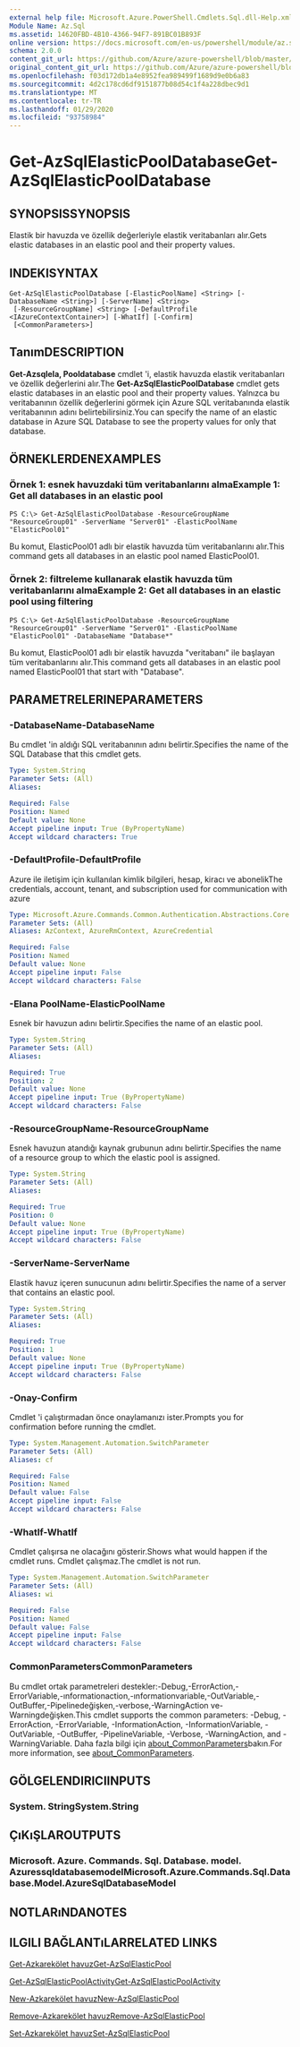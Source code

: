 ```yaml
---
external help file: Microsoft.Azure.PowerShell.Cmdlets.Sql.dll-Help.xml
Module Name: Az.Sql
ms.assetid: 14620FBD-4B10-4366-94F7-891BC01B893F
online version: https://docs.microsoft.com/en-us/powershell/module/az.sql/get-azsqlelasticpooldatabase
schema: 2.0.0
content_git_url: https://github.com/Azure/azure-powershell/blob/master/src/Sql/Sql/help/Get-AzSqlElasticPoolDatabase.md
original_content_git_url: https://github.com/Azure/azure-powershell/blob/master/src/Sql/Sql/help/Get-AzSqlElasticPoolDatabase.md
ms.openlocfilehash: f03d172db1a4e8952fea989499f1689d9e0b6a83
ms.sourcegitcommit: 4d2c178cd6df9151877b08d54c1f4a228dbec9d1
ms.translationtype: MT
ms.contentlocale: tr-TR
ms.lasthandoff: 01/29/2020
ms.locfileid: "93758984"
---
```

# <span data-ttu-id="f3604-101">Get-AzSqlElasticPoolDatabase</span><span class="sxs-lookup"><span data-stu-id="f3604-101">Get-AzSqlElasticPoolDatabase</span></span>

## <span data-ttu-id="f3604-102">SYNOPSIS</span><span class="sxs-lookup"><span data-stu-id="f3604-102">SYNOPSIS</span></span>
<span data-ttu-id="f3604-103">Elastik bir havuzda ve özellik değerleriyle elastik veritabanları alır.</span><span class="sxs-lookup"><span data-stu-id="f3604-103">Gets elastic databases in an elastic pool and their property values.</span></span>

## <span data-ttu-id="f3604-104">INDEKI</span><span class="sxs-lookup"><span data-stu-id="f3604-104">SYNTAX</span></span>

```
Get-AzSqlElasticPoolDatabase [-ElasticPoolName] <String> [-DatabaseName <String>] [-ServerName] <String>
 [-ResourceGroupName] <String> [-DefaultProfile <IAzureContextContainer>] [-WhatIf] [-Confirm]
 [<CommonParameters>]
```

## <span data-ttu-id="f3604-105">Tanım</span><span class="sxs-lookup"><span data-stu-id="f3604-105">DESCRIPTION</span></span>
<span data-ttu-id="f3604-106">**Get-Azsqlela, Pooldatabase** cmdlet 'i, elastik havuzda elastik veritabanları ve özellik değerlerini alır.</span><span class="sxs-lookup"><span data-stu-id="f3604-106">The **Get-AzSqlElasticPoolDatabase** cmdlet gets elastic databases in an elastic pool and their property values.</span></span>
<span data-ttu-id="f3604-107">Yalnızca bu veritabanının özellik değerlerini görmek için Azure SQL veritabanında elastik veritabanının adını belirtebilirsiniz.</span><span class="sxs-lookup"><span data-stu-id="f3604-107">You can specify the name of an elastic database in Azure SQL Database to see the property values for only that database.</span></span>

## <span data-ttu-id="f3604-108">ÖRNEKLERDEN</span><span class="sxs-lookup"><span data-stu-id="f3604-108">EXAMPLES</span></span>

### <span data-ttu-id="f3604-109">Örnek 1: esnek havuzdaki tüm veritabanlarını alma</span><span class="sxs-lookup"><span data-stu-id="f3604-109">Example 1: Get all databases in an elastic pool</span></span>
```
PS C:\> Get-AzSqlElasticPoolDatabase -ResourceGroupName "ResourceGroup01" -ServerName "Server01" -ElasticPoolName "ElasticPool01"
```

<span data-ttu-id="f3604-110">Bu komut, ElasticPool01 adlı bir elastik havuzda tüm veritabanlarını alır.</span><span class="sxs-lookup"><span data-stu-id="f3604-110">This command gets all databases in an elastic pool named ElasticPool01.</span></span>

### <span data-ttu-id="f3604-111">Örnek 2: filtreleme kullanarak elastik havuzda tüm veritabanlarını alma</span><span class="sxs-lookup"><span data-stu-id="f3604-111">Example 2: Get all databases in an elastic pool using filtering</span></span>
```
PS C:\> Get-AzSqlElasticPoolDatabase -ResourceGroupName "ResourceGroup01" -ServerName "Server01" -ElasticPoolName "ElasticPool01" -DatabaseName "Database*"
```

<span data-ttu-id="f3604-112">Bu komut, ElasticPool01 adlı bir elastik havuzda "veritabanı" ile başlayan tüm veritabanlarını alır.</span><span class="sxs-lookup"><span data-stu-id="f3604-112">This command gets all databases in an elastic pool named ElasticPool01 that start with "Database".</span></span>

## <span data-ttu-id="f3604-113">PARAMETRELERINE</span><span class="sxs-lookup"><span data-stu-id="f3604-113">PARAMETERS</span></span>

### <span data-ttu-id="f3604-114">-DatabaseName</span><span class="sxs-lookup"><span data-stu-id="f3604-114">-DatabaseName</span></span>
<span data-ttu-id="f3604-115">Bu cmdlet 'in aldığı SQL veritabanının adını belirtir.</span><span class="sxs-lookup"><span data-stu-id="f3604-115">Specifies the name of the SQL Database that this cmdlet gets.</span></span>

```yaml
Type: System.String
Parameter Sets: (All)
Aliases:

Required: False
Position: Named
Default value: None
Accept pipeline input: True (ByPropertyName)
Accept wildcard characters: True
```

### <span data-ttu-id="f3604-116">-DefaultProfile</span><span class="sxs-lookup"><span data-stu-id="f3604-116">-DefaultProfile</span></span>
<span data-ttu-id="f3604-117">Azure ile iletişim için kullanılan kimlik bilgileri, hesap, kiracı ve abonelik</span><span class="sxs-lookup"><span data-stu-id="f3604-117">The credentials, account, tenant, and subscription used for communication with azure</span></span>

```yaml
Type: Microsoft.Azure.Commands.Common.Authentication.Abstractions.Core.IAzureContextContainer
Parameter Sets: (All)
Aliases: AzContext, AzureRmContext, AzureCredential

Required: False
Position: Named
Default value: None
Accept pipeline input: False
Accept wildcard characters: False
```

### <span data-ttu-id="f3604-118">-Elana PoolName</span><span class="sxs-lookup"><span data-stu-id="f3604-118">-ElasticPoolName</span></span>
<span data-ttu-id="f3604-119">Esnek bir havuzun adını belirtir.</span><span class="sxs-lookup"><span data-stu-id="f3604-119">Specifies the name of an elastic pool.</span></span>

```yaml
Type: System.String
Parameter Sets: (All)
Aliases:

Required: True
Position: 2
Default value: None
Accept pipeline input: True (ByPropertyName)
Accept wildcard characters: False
```

### <span data-ttu-id="f3604-120">-ResourceGroupName</span><span class="sxs-lookup"><span data-stu-id="f3604-120">-ResourceGroupName</span></span>
<span data-ttu-id="f3604-121">Esnek havuzun atandığı kaynak grubunun adını belirtir.</span><span class="sxs-lookup"><span data-stu-id="f3604-121">Specifies the name of a resource group to which the elastic pool is assigned.</span></span>

```yaml
Type: System.String
Parameter Sets: (All)
Aliases:

Required: True
Position: 0
Default value: None
Accept pipeline input: True (ByPropertyName)
Accept wildcard characters: False
```

### <span data-ttu-id="f3604-122">-ServerName</span><span class="sxs-lookup"><span data-stu-id="f3604-122">-ServerName</span></span>
<span data-ttu-id="f3604-123">Elastik havuz içeren sunucunun adını belirtir.</span><span class="sxs-lookup"><span data-stu-id="f3604-123">Specifies the name of a server that contains an elastic pool.</span></span>

```yaml
Type: System.String
Parameter Sets: (All)
Aliases:

Required: True
Position: 1
Default value: None
Accept pipeline input: True (ByPropertyName)
Accept wildcard characters: False
```

### <span data-ttu-id="f3604-124">-Onay</span><span class="sxs-lookup"><span data-stu-id="f3604-124">-Confirm</span></span>
<span data-ttu-id="f3604-125">Cmdlet 'i çalıştırmadan önce onaylamanızı ister.</span><span class="sxs-lookup"><span data-stu-id="f3604-125">Prompts you for confirmation before running the cmdlet.</span></span>

```yaml
Type: System.Management.Automation.SwitchParameter
Parameter Sets: (All)
Aliases: cf

Required: False
Position: Named
Default value: False
Accept pipeline input: False
Accept wildcard characters: False
```

### <span data-ttu-id="f3604-126">-WhatIf</span><span class="sxs-lookup"><span data-stu-id="f3604-126">-WhatIf</span></span>
<span data-ttu-id="f3604-127">Cmdlet çalışırsa ne olacağını gösterir.</span><span class="sxs-lookup"><span data-stu-id="f3604-127">Shows what would happen if the cmdlet runs.</span></span>
<span data-ttu-id="f3604-128">Cmdlet çalışmaz.</span><span class="sxs-lookup"><span data-stu-id="f3604-128">The cmdlet is not run.</span></span>

```yaml
Type: System.Management.Automation.SwitchParameter
Parameter Sets: (All)
Aliases: wi

Required: False
Position: Named
Default value: False
Accept pipeline input: False
Accept wildcard characters: False
```

### <span data-ttu-id="f3604-129">CommonParameters</span><span class="sxs-lookup"><span data-stu-id="f3604-129">CommonParameters</span></span>
<span data-ttu-id="f3604-130">Bu cmdlet ortak parametreleri destekler:-Debug,-ErrorAction,-ErrorVariable,-ınformationaction,-ınformationvariable,-OutVariable,-OutBuffer,-Pipelinedeğişken,-verbose,-WarningAction ve-Warningdeğişken.</span><span class="sxs-lookup"><span data-stu-id="f3604-130">This cmdlet supports the common parameters: -Debug, -ErrorAction, -ErrorVariable, -InformationAction, -InformationVariable, -OutVariable, -OutBuffer, -PipelineVariable, -Verbose, -WarningAction, and -WarningVariable.</span></span> <span data-ttu-id="f3604-131">Daha fazla bilgi için [about_CommonParameters](https://go.microsoft.com/fwlink/?LinkID=113216)bakın.</span><span class="sxs-lookup"><span data-stu-id="f3604-131">For more information, see [about_CommonParameters](https://go.microsoft.com/fwlink/?LinkID=113216).</span></span>

## <span data-ttu-id="f3604-132">GÖLGELENDIRICI</span><span class="sxs-lookup"><span data-stu-id="f3604-132">INPUTS</span></span>

### <span data-ttu-id="f3604-133">System. String</span><span class="sxs-lookup"><span data-stu-id="f3604-133">System.String</span></span>

## <span data-ttu-id="f3604-134">ÇıKıŞLAR</span><span class="sxs-lookup"><span data-stu-id="f3604-134">OUTPUTS</span></span>

### <span data-ttu-id="f3604-135">Microsoft. Azure. Commands. Sql. Database. model. Azuressqldatabasemodel</span><span class="sxs-lookup"><span data-stu-id="f3604-135">Microsoft.Azure.Commands.Sql.Database.Model.AzureSqlDatabaseModel</span></span>

## <span data-ttu-id="f3604-136">NOTLARıNDA</span><span class="sxs-lookup"><span data-stu-id="f3604-136">NOTES</span></span>

## <span data-ttu-id="f3604-137">ILGILI BAĞLANTıLAR</span><span class="sxs-lookup"><span data-stu-id="f3604-137">RELATED LINKS</span></span>

[<span data-ttu-id="f3604-138">Get-Azkarekölet havuz</span><span class="sxs-lookup"><span data-stu-id="f3604-138">Get-AzSqlElasticPool</span></span>](./Get-AzSqlElasticPool.md)

[<span data-ttu-id="f3604-139">Get-AzSqlElasticPoolActivity</span><span class="sxs-lookup"><span data-stu-id="f3604-139">Get-AzSqlElasticPoolActivity</span></span>](./Get-AzSqlElasticPoolActivity.md)

[<span data-ttu-id="f3604-140">New-Azkarekölet havuz</span><span class="sxs-lookup"><span data-stu-id="f3604-140">New-AzSqlElasticPool</span></span>](./New-AzSqlElasticPool.md)

[<span data-ttu-id="f3604-141">Remove-Azkarekölet havuz</span><span class="sxs-lookup"><span data-stu-id="f3604-141">Remove-AzSqlElasticPool</span></span>](./Remove-AzSqlElasticPool.md)

[<span data-ttu-id="f3604-142">Set-Azkarekölet havuz</span><span class="sxs-lookup"><span data-stu-id="f3604-142">Set-AzSqlElasticPool</span></span>](./Set-AzSqlElasticPool.md)

